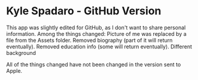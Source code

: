 # Kyle Spadaro - GitHub Version
This app was slightly edited for GitHub, as I don't want to share personal information.
Among the things changed:
Picture of me was replaced by a file from the Assets folder.
Removed biography (part of it will return eventually).
Removed education info (some will return eventually).
Different background

All of the things changed have not been changed in the version sent to Apple.
